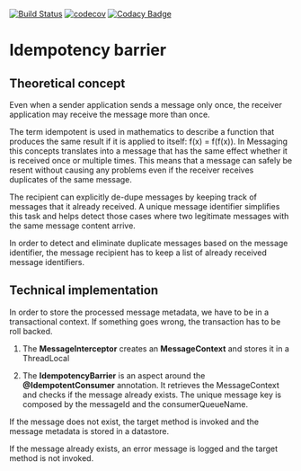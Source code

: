 [![Build Status][ci-img]][ci]
[![codecov](https://codecov.io/gh/ask4gilles/idempotency-barrier/branch/master/graph/badge.svg)](https://codecov.io/gh/ask4gilles/idempotency-barrier)
[![Codacy Badge](https://api.codacy.com/project/badge/Grade/7ee34d1388f549e1ad3298a967f388f0)](https://www.codacy.com/app/ask4gilles/idempotency-barrier?utm_source=github.com&amp;utm_medium=referral&amp;utm_content=ask4gilles/idempotency-barrier&amp;utm_campaign=Badge_Grade)

# Idempotency barrier
## Theoretical concept
Even when a sender application sends a message only once,
the receiver application may receive the message more than once.

The term idempotent is used in mathematics to describe a function that produces the same result 
if it is applied to itself: f(x) = f(f(x)). 
In Messaging this concepts translates into a message that has the same effect whether it is received 
once or multiple times. 
This means that a message can safely be resent without causing any problems even if the receiver receives 
duplicates of the same message.

The recipient can explicitly de-dupe messages by keeping track of messages that it already received. 
A unique message identifier simplifies this task and helps detect those cases where 
two legitimate messages with the same message content arrive.

In order to detect and eliminate duplicate messages based on the message identifier, 
the message recipient has to keep a list of already received message identifiers.

## Technical implementation

In order to store the processed message metadata, we have to be in a transactional context.
If something goes wrong, the transaction has to be roll backed.

1.  The **MessageInterceptor** creates an **MessageContext** and stores it in a ThreadLocal

2.  The **IdempotencyBarrier** is an aspect around the **@IdempotentConsumer** annotation. 
It retrieves the MessageContext and checks if the message already exists. 
The unique message key is composed by the messageId and the consumerQueueName.

If the message does not exist, the target method is invoked and the message metadata is stored in a datastore.

If the message already exists, an error message is logged and the target method is not invoked.

[ci-img]: https://api.travis-ci.com/ask4gilles/idempotency-barrier.svg?branch=master
[ci]: https://travis-ci.com/ask4gilles/idempotency-barrier
